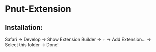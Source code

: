 # Pnut-Extension

## Installation:
Safari -> Develop -> Show Extension Builder -> + -> Add Extension... -> Select this folder -> Done!
